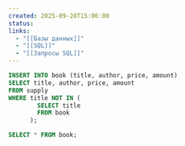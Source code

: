 ```yaml
---
created: 2025-09-28T15:06:00
status:
links:
  - "[[Базы данных]]"
  - "[[SQL]]"
  - "[[Запросы SQL]]"
---
```

```sql
INSERT INTO book (title, author, price, amount) 
SELECT title, author, price, amount 
FROM supply
WHERE title NOT IN (
        SELECT title 
        FROM book
      );

SELECT * FROM book;
```































